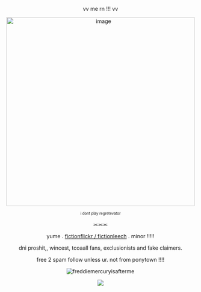 
 <p align="center">vv me rn !!! vv</p>
 <p align="center">
<img width="500" height="500" alt="image" src="https://github.com/user-attachments/assets/480d9cb2-c0f2-4b48-b688-0e9f0356ad42" />
</h4>
 <p align="center"><sub><sup>i dont play regretevator</sup></sub></p>


<p align="center">⫘⫘⫘</p>

<p align="center">yume . <ins>fictionflickr / fictionleech</ins> . minor !!!!!</p> 
<p align="center">dni proshit,, wincest, tcoaall fans, exclusionists and fake claimers.</p>
<p align="center">free 2 spam follow unless ur. not from ponytown !!!!</p>


<p align="center"> <img src="https://komarev.com/ghpvc/?username=freddiemercuryisafterme&label=hi%20there%20^_^&color=1e0b0b&style=flat" alt="freddiemercuryisafterme" /> </p>

<p align="center"> 
 
</p>
<p align="center"> <img src="https://github.com/user-attachments/assets/3bde3362-a113-42a0-a25b-0527cc9b28cd" /> </p>

